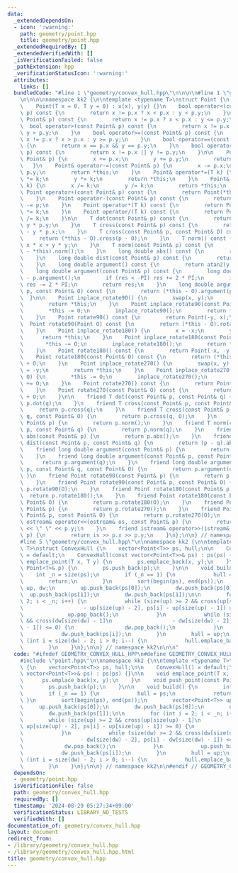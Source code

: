 ```yaml
---
data:
  _extendedDependsOn:
  - icon: ':warning:'
    path: geometry/point.hpp
    title: geometry/point.hpp
  _extendedRequiredBy: []
  _extendedVerifiedWith: []
  _isVerificationFailed: false
  _pathExtension: hpp
  _verificationStatusIcon: ':warning:'
  attributes:
    links: []
  bundledCode: "#line 1 \"geometry/convex_hull.hpp\"\n\n\n\n#line 1 \"geometry/point.hpp\"\
    \n\n\n\nnamespace kk2 {\n\ntemplate <typename T>\nstruct Point {\n    T x, y;\n\
    \    Point(T x = 0, T y = 0) : x(x), y(y) {}\n    bool operator<(const Point&\
    \ p) const {\n        return x != p.x ? x < p.x : y < p.y;\n    }\n    bool operator<=(const\
    \ Point& p) const {\n        return x != p.x ? x < p.x : y <= p.y;\n    }\n  \
    \  bool operator>(const Point& p) const {\n        return x != p.x ? x > p.x :\
    \ y > p.y;\n    }\n    bool operator>=(const Point& p) const {\n        return\
    \ x != p.x ? x > p.x : y >= p.y;\n    }\n    bool operator==(const Point& p) const\
    \ {\n        return x == p.x && y == p.y;\n    }\n    bool operator!=(const Point&\
    \ p) const {\n        return x != p.x || y != p.y;\n    }\n\n    Point& operator+=(const\
    \ Point& p) {\n        x += p.x;\n        y += p.y;\n        return *this;\n \
    \   }\n    Point& operator-=(const Point& p) {\n        x -= p.x;\n        y -=\
    \ p.y;\n        return *this;\n    }\n    Point& operator*=(T k) {\n        x\
    \ *= k;\n        y *= k;\n        return *this;\n    }\n    Point& operator/=(T\
    \ k) {\n        x /= k;\n        y /= k;\n        return *this;\n    }\n\n   \
    \ Point operator+(const Point& p) const {\n        return Point(*this) += p;\n\
    \    }\n    Point operator-(const Point& p) const {\n        return Point(*this)\
    \ -= p;\n    }\n    Point operator*(T k) const {\n        return Point(*this)\
    \ *= k;\n    }\n    Point operator/(T k) const {\n        return Point(*this)\
    \ /= k;\n    }\n\n    T dot(const Point& p) const {\n        return x * p.x +\
    \ y * p.y;\n    }\n    T cross(const Point& p) const {\n        return x * p.y\
    \ - y * p.x;\n    }\n    T cross(const Point& p, const Point& O) const {\n   \
    \     return (*this - O).cross(p - O);\n    }\n    T norm() const {\n        return\
    \ x * x + y * y;\n    }\n    T norm(const Point& p) const {\n        return (p\
    \ - *this).norm();\n    }\n    long double abs() const {\n        return sqrt(norm());\n\
    \    }\n    long double dist(const Point& p) const {\n        return (p - *this).abs();\n\
    \    }\n    long double argument() const {\n        return atan2(y, x);\n    }\n\
    \    long double argument(const Point& p) const {\n        long double res = argument()\
    \ - p.argument();\n        if (res < -PI) res += 2 * PI;\n        if (res > PI)\
    \ res -= 2 * PI;\n        return res;\n    }\n    long double argument(const Point&\
    \ p, const Point& O) const {\n        return (*this - O).argument(p - O);\n  \
    \  }\n\n    Point inplace_rotate90() {\n        swap(x, y);\n        x = -x;\n\
    \        return *this;\n    }\n    Point inplace_rotate90(const Point& O) {\n\
    \        *this -= O;\n        inplace_rotate90();\n        return *this += O;\n\
    \    }\n    Point rotate90() const {\n        return Point(-y, x);\n    }\n  \
    \  Point rotate90(Point O) const {\n        return (*this - O).rotate90() + O;\n\
    \    }\n    Point inplace_rotate180() {\n        x = -x;\n        y = -y;\n  \
    \      return *this;\n    }\n    Point inplace_rotate180(const Point& O) {\n \
    \       *this -= O;\n        inplace_rotate180();\n        return *this += O;\n\
    \    }\n    Point rotate180() const {\n        return Point(-x, -y);\n    }\n\
    \    Point rotate180(const Point& O) const {\n        return (*this - O).rotate180()\
    \ + O;\n    }\n    Point inplace_rotate270() {\n        swap(x, y);\n        y\
    \ = -y;\n        return *this;\n    }\n    Point inplace_rotate270(const Point&\
    \ O) {\n        *this -= O;\n        inplace_rotate270();\n        return *this\
    \ += O;\n    }\n    Point rotate270() const {\n        return Point(y, -x);\n\
    \    }\n    Point rotate270(const Point& O) const {\n        return (*this - O).rotate270()\
    \ + O;\n    }\n\n    friend T dot(const Point& p, const Point& q) {\n        return\
    \ p.dot(q);\n    }\n    friend T cross(const Point& p, const Point& q) {\n   \
    \     return p.cross(q);\n    }\n    friend T cross(const Point& p, const Point&\
    \ q, const Point& O) {\n        return p.cross(q, O);\n    }\n    friend T norm(const\
    \ Point& p) {\n        return p.norm();\n    }\n    friend T norm(const Point&\
    \ p, const Point& q) {\n        return p.norm(q);\n    }\n    friend long double\
    \ abs(const Point& p) {\n        return p.abs();\n    }\n    friend long double\
    \ dist(const Point& p, const Point& q) {\n        return (p - q).abs();\n    }\n\
    \    friend long double argument(const Point& p) {\n        return p.argument();\n\
    \    }\n    friend long double argument(const Point& p, const Point& q) {\n  \
    \      return p.argument(q);\n    }\n    friend long double argument(const Point&\
    \ p, const Point& q, const Point& O) {\n        return p.argument(q, O);\n   \
    \ }\n    friend Point rotate90(const Point& p) {\n        return p.rotate90();\n\
    \    }\n    friend Point rotate90(const Point& p, const Point& O) {\n        return\
    \ p.rotate90(O);\n    }\n    friend Point rotate180(const Point& p) {\n      \
    \  return p.rotate180();\n    }\n    friend Point rotate180(const Point& p, const\
    \ Point& O) {\n        return p.rotate180(O);\n    }\n    friend Point rotate270(const\
    \ Point& p) {\n        return p.rotate270();\n    }\n    friend Point rotate270(const\
    \ Point& p, const Point& O) {\n        return p.rotate270(O);\n    }\n\n    friend\
    \ ostream& operator<<(ostream& os, const Point& p) {\n        return os << p.x\
    \ << \" \" << p.y;\n    }\n    friend istream& operator>>(istream& is, Point&\
    \ p) {\n        return is >> p.x >> p.y;\n    }\n};\n\n} // namespace kk2\n\n\n\
    #line 5 \"geometry/convex_hull.hpp\"\n\nnamespace kk2 {\n\ntemplate <typename\
    \ T>\nstruct ConvexHull {\n    vector<Point<T>> ps, hull;\n\n    ConvexHull()\
    \ = default;\n    ConvexHull(const vector<Point<T>>& ps) : ps(ps) {}\n\n    void\
    \ emplace_point(T x, T y) {\n        ps.emplace_back(x, y);\n    }\n    void push_point(const\
    \ Point<T>& p) {\n        ps.push_back(p);\n    }\n\n    void build() {\n    \
    \    int _n = size(ps);\n        if (_n == 1) {\n            hull = ps;\n    \
    \        return;\n        }\n        sort(begin(ps), end(ps));\n        vector<Point<T>>\
    \ up, dw;\n        up.push_back(ps[0]);\n        dw.push_back(ps[0]);\n      \
    \  up.push_back(ps[1]);\n        dw.push_back(ps[1]);\n\n        for (int i =\
    \ 2; i < _n; i++) {\n            while (size(up) >= 2 && cross(up[size(up) - 1]\n\
    \                   - up[size(up) - 2], ps[i] - up[size(up) - 1]) >= 0) {\n  \
    \              up.pop_back();\n            }\n            while (size(dw) >= 2\
    \ && cross(dw[size(dw) - 1]\n                   - dw[size(dw) - 2], ps[i] - dw[size(dw)\
    \ - 1]) <= 0) {\n                dw.pop_back();\n            }\n            up.push_back(ps[i]);\n\
    \            dw.push_back(ps[i]);\n        }\n        hull = up;\n        for\
    \ (int i = size(dw) - 2; i > 0; i--) {\n            hull.emplace_back(dw[i]);\n\
    \        }\n    }\n};\n\n} // namespace kk2\n\n\n"
  code: "#ifndef GEOMETRY_CONVEX_HULL_HPP\n#define GEOMETRY_CONVEX_HULL_HPP 1\n\n\
    #include \"point.hpp\"\n\nnamespace kk2 {\n\ntemplate <typename T>\nstruct ConvexHull\
    \ {\n    vector<Point<T>> ps, hull;\n\n    ConvexHull() = default;\n    ConvexHull(const\
    \ vector<Point<T>>& ps) : ps(ps) {}\n\n    void emplace_point(T x, T y) {\n  \
    \      ps.emplace_back(x, y);\n    }\n    void push_point(const Point<T>& p) {\n\
    \        ps.push_back(p);\n    }\n\n    void build() {\n        int _n = size(ps);\n\
    \        if (_n == 1) {\n            hull = ps;\n            return;\n       \
    \ }\n        sort(begin(ps), end(ps));\n        vector<Point<T>> up, dw;\n   \
    \     up.push_back(ps[0]);\n        dw.push_back(ps[0]);\n        up.push_back(ps[1]);\n\
    \        dw.push_back(ps[1]);\n\n        for (int i = 2; i < _n; i++) {\n    \
    \        while (size(up) >= 2 && cross(up[size(up) - 1]\n                   -\
    \ up[size(up) - 2], ps[i] - up[size(up) - 1]) >= 0) {\n                up.pop_back();\n\
    \            }\n            while (size(dw) >= 2 && cross(dw[size(dw) - 1]\n \
    \                  - dw[size(dw) - 2], ps[i] - dw[size(dw) - 1]) <= 0) {\n   \
    \             dw.pop_back();\n            }\n            up.push_back(ps[i]);\n\
    \            dw.push_back(ps[i]);\n        }\n        hull = up;\n        for\
    \ (int i = size(dw) - 2; i > 0; i--) {\n            hull.emplace_back(dw[i]);\n\
    \        }\n    }\n};\n\n} // namespace kk2\n\n#endif // GEOMETRY_CONVEX_HULL_HPP\n"
  dependsOn:
  - geometry/point.hpp
  isVerificationFile: false
  path: geometry/convex_hull.hpp
  requiredBy: []
  timestamp: '2024-08-29 05:27:34+09:00'
  verificationStatus: LIBRARY_NO_TESTS
  verifiedWith: []
documentation_of: geometry/convex_hull.hpp
layout: document
redirect_from:
- /library/geometry/convex_hull.hpp
- /library/geometry/convex_hull.hpp.html
title: geometry/convex_hull.hpp
---
```

